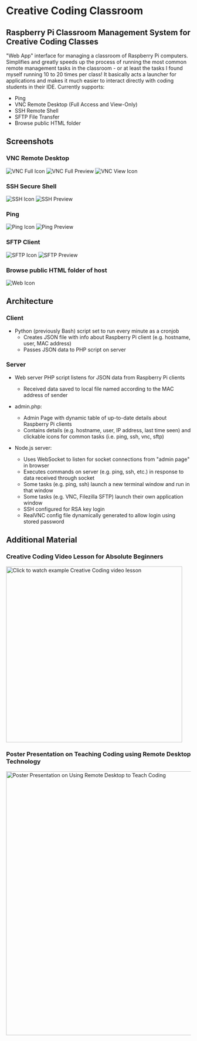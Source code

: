 # Creative Coding Classroom

## Raspberry Pi Classroom Management System for Creative Coding Classes

"Web App" interface for managing a classroom of Raspberry Pi computers. Simplifies and greatly speeds up the process of running the most common remote management tasks in the classroom - or at least the tasks I found myself running 10 to 20 times per class! It basically acts a launcher for applications and makes it much easier to interact directly with coding students in their IDE. Currently supports:
* Ping
* VNC Remote Desktop (Full Access and View-Only)
* SSH Remote Shell
* SFTP File Transfer 
* Browse public HTML folder

## Screenshots
### VNC Remote Desktop
![VNC Full Icon](./img/02-vnc-full-icon.png)
![VNC Full Preview](./img/02-vnc-preview.png)
![VNC View Icon](./img/01-vnc-view-icon.png)


### SSH Secure Shell
![SSH Icon](./img/03-ssh-icon.png)
![SSH Preview](./img/03-ssh-preview.png)


### Ping
![Ping Icon](./img/04-ping-icon.png)
![Ping Preview](./img/04-ping-preview.png)

### SFTP Client
![SFTP Icon](./img/05-sftp-icon.png)
![SFTP Preview](./img/05-sftp-preview.png)


### Browse public HTML folder of host
![Web Icon](./img/06-web-icon.png)


## Architecture
### Client
* Python (previously Bash) script set to run every minute as a cronjob
	* Creates JSON file with info about Raspberry Pi client (e.g. hostname, user, MAC address)
	* Passes JSON data to PHP script on server


### Server
* Web server PHP script listens for JSON data from Raspberry Pi clients
	* Received data saved to local file named according to the MAC address of sender

* admin.php:
	* Admin Page with dynamic table of up-to-date details about Raspberry Pi clients
	* Contains details (e.g. hostname, user, IP address, last time seen) and clickable icons for common tasks (i.e. ping, ssh, vnc, sftp)

* Node.js server:
	* Uses WebSocket to listen for socket connections from "admin page" in browser
	* Executes commands on server (e.g. ping, ssh, etc.) in response to data received through socket
	* Some tasks (e.g. ping, ssh) launch a new terminal window and run in that window
	* Some tasks (e.g. VNC, Filezilla SFTP) launch their own application window
	* SSH configured for RSA key login
	* RealVNC config file dynamically generated to allow login using stored password


## Additional Material
### Creative Coding Video Lesson for Absolute Beginners
<a href="http://www.youtube.com/watch?v=fO8TsDkmXYQ" target="_blank">
	<img src="./img/coding-video-lesson-preview.png" title="Click to watch example Creative Coding video lesson" width="480">
</a>


### Poster Presentation on Teaching Coding using Remote Desktop Technology
<a href="https://raw.githubusercontent.com/coding418/creative-coding-classroom/main/img/ltech-poster.png" target="_blank">
	<img src="./img/ltech-poster.png" title="Poster Presentation on Using Remote Desktop to Teach Coding" width="720">
</a>

